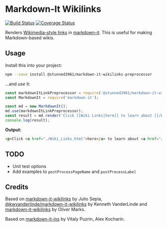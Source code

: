 # Markdown-It Wikilinks

[![Build Status](https://travis-ci.org/ig3/markdown-it-wikilinks.svg?branch=master)](https://travis-ci.org/ig3/markdown-it-wikilinks) [![Coverage Status](https://coveralls.io/repos/github/ig3/markdown-it-wikilinks/badge.svg?branch=master)](https://coveralls.io/github/ig3/markdown-it-wikilinks?branch=master)

Renders [Wikimedia-style links](https://www.mediawiki.org/wiki/Help:Links#Internal_links) in [markdown-it](https://github.com/markdown-it/markdown-it). This is useful for making Markdown-based wikis.

## Usage

Install this into your project:

```bash
npm --save install @stunned3961/markdown-it-wikilinks-preprocessor
```

...and *use* it:

```js
const markdownItLinkPreprocessor = require('@stunned3961/markdown-it-wikilinks-preprocessor');
const MarkdownIt = require('markdown-it');

const md = new MarkdownIt();
md.use(markdownItLinkPreprocessor);
const result = md.render('Click [[Wiki Links|here]] to learn about [[/Wiki]] links.')
console.log(result);
```

**Output:**

```html
<p>Click <a href="./Wiki_Links.html">here</a> to learn about <a href="/Wiki.html">Wiki</a> links.</p>
```


## TODO

* Unit test options
* Add examples to `postProcessPageName` and `postProcessLabel`

## Credits

Based on [markdown-it-wikilinks](https://github.com/jsepia/markdown-it-wikilinks) by Julio Sepia, [@kwvanderlinde/markdown-it-wikilinks](https://github.com/kwvanderlinde/markdown-it-wikilinks) by Kenneth VanderLinde and [markdown-it-wikilinks](https://github.com/osmarks/markdown-it-wikilinks) by Oliver Marks.

Based on [markdown-it-ins](https://github.com/markdown-it/markdown-it-ins) by Vitaly Puzrin, Alex Kocharin.
